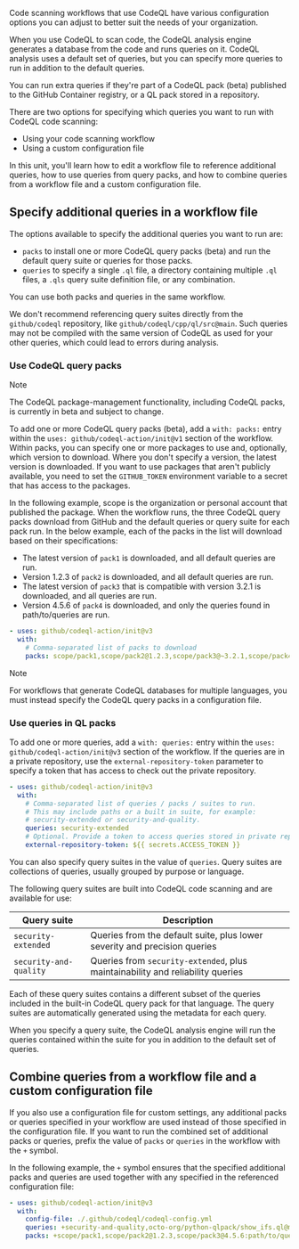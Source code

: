 Code scanning workflows that use CodeQL have various configuration options you can adjust to better suit the needs of your organization.

When you use CodeQL to scan code, the CodeQL analysis engine generates a database from the code and runs queries on it. CodeQL analysis uses a default set of queries, but you can specify more queries to run in addition to the default queries.

You can run extra queries if they're part of a CodeQL pack (beta) published to the GitHub Container registry, or a QL pack stored in a repository.

There are two options for specifying which queries you want to run with CodeQL code scanning:

* Using your code scanning workflow
* Using a custom configuration file

In this unit, you'll learn how to edit a workflow file to reference additional queries, how to use queries from query packs, and how to combine queries from a workflow file and a custom configuration file.

## Specify additional queries in a workflow file

The options available to specify the additional queries you want to run are:

* `packs` to install one or more CodeQL query packs (beta) and run the default query suite or queries for those packs.
* `queries` to specify a single `.ql` file, a directory containing multiple `.ql` files, a `.qls` query suite definition file, or any combination.

You can use both packs and queries in the same workflow.

We don't recommend referencing query suites directly from the `github/codeql` repository, like `github/codeql/cpp/ql/src@main`. Such queries may not be compiled with the same version of CodeQL as used for your other queries, which could lead to errors during analysis.

### Use CodeQL query packs

> [!NOTE]
> The CodeQL package-management functionality, including CodeQL packs, is currently in beta and subject to change.

To add one or more CodeQL query packs (beta), add a `with: packs:` entry within the `uses: github/codeql-action/init@v1` section of the workflow. Within packs, you can specify one or more packages to use and, optionally, which version to download. Where you don't specify a version, the latest version is downloaded. If you want to use packages that aren't publicly available, you need to set the `GITHUB_TOKEN` environment variable to a secret that has access to the packages.

In the following example, scope is the organization or personal account that published the package. When the workflow runs, the three CodeQL query packs download from GitHub and the default queries or query suite for each pack run. In the below example, each of the packs in the list will download based on their specifications:
* The latest version of `pack1` is downloaded, and all default queries are run.
* Version 1.2.3 of `pack2` is downloaded, and all default queries are run.
* The latest version of `pack3` that is compatible with version 3.2.1 is downloaded, and all queries are run.
* Version 4.5.6 of `pack4` is downloaded, and only the queries found in path/to/queries are run.

```yml
- uses: github/codeql-action/init@v3
  with:
    # Comma-separated list of packs to download
    packs: scope/pack1,scope/pack2@1.2.3,scope/pack3@~3.2.1,scope/pack4@4.5.6:path/to/queries
```

> [!NOTE]
> For workflows that generate CodeQL databases for multiple languages, you must instead specify the CodeQL query packs in a configuration file.

### Use queries in QL packs

To add one or more queries, add a `with: queries:` entry within the `uses: github/codeql-action/init@v3` section of the workflow. If the queries are in a private repository, use the `external-repository-token` parameter to specify a token that has access to check out the private repository.

```yml
- uses: github/codeql-action/init@v3
  with:
    # Comma-separated list of queries / packs / suites to run.
    # This may include paths or a built in suite, for example:
    # security-extended or security-and-quality.
    queries: security-extended
    # Optional. Provide a token to access queries stored in private repositories.
    external-repository-token: ${{ secrets.ACCESS_TOKEN }}
```

You can also specify query suites in the value of `queries`. Query suites are collections of queries, usually grouped by purpose or language.

The following query suites are built into CodeQL code scanning and are available for use:

|Query suite|Description|
|---|---|
|  `security-extended` | Queries from the default suite, plus lower severity and precision queries |
| `security-and-quality` | Queries from `security-extended`, plus maintainability and reliability queries |

Each of these query suites contains a different subset of the queries included in the built-in CodeQL query pack for that language. The query suites are automatically generated using the metadata for each query.

When you specify a query suite, the CodeQL analysis engine will run the queries contained within the suite for you in addition to the default set of queries.

## Combine queries from a workflow file and a custom configuration file

If you also use a configuration file for custom settings, any additional packs or queries specified in your workflow are used instead of those specified in the configuration file. If you want to run the combined set of additional packs or queries, prefix the value of `packs` or `queries` in the workflow with the `+` symbol.

In the following example, the `+` symbol ensures that the specified additional packs and queries are used together with any specified in the referenced configuration file:

```yml
- uses: github/codeql-action/init@v3
  with:
    config-file: ./.github/codeql/codeql-config.yml
    queries: +security-and-quality,octo-org/python-qlpack/show_ifs.ql@main
    packs: +scope/pack1,scope/pack2@1.2.3,scope/pack3@4.5.6:path/to/queries
```
